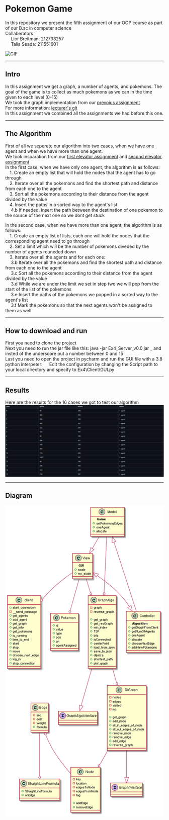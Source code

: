 # Pokemon Game
In this repository we present the fifth assignment of our OOP course as part of our B.sc in computer science </br>
Collaberators: </br>
&emsp;  Lior Breitman: 212733257 </br>
&emsp;  Talia Seada: 211551601 </br>

![GIF](https://github.com/LiorBreitman8234/Ex4_oop/blob/master/Client/picturs/pokemon.gif)

---------------------------------------------------
## Intro
In this assignment we get a graph, a number of agents, and pokemons. The goal of the game is to collect as much pokemons as we can in the time given to each level (0-15) </br>
We took the graph implementation from our [prevoius assignment](https://github.com/TaliaSeada/Ex3_OOP) </br>
For more information: [lecturer's git](https://github.com/benmoshe/OOP_2021/tree/main/Assignments/Ex4) </br>
In this assignment we combined all the assignments we had before this one.

----------------------------
## The Algorithm </br>
First of all we seperate our algorithm into two cases, when we have one agent and when we have more than one agent.  </br>
We took insparation from our [first elevator assignment](https://github.com/TaliaSeada/Ex0_OOP) and [second elevator assignment](https://github.com/TaliaSeada/Ex1_OOP) </br>
In the first case, when we have only one agent, the algorithm is as follows: </br>
&emsp;1. Create an empty list that will hold the nodes that the agent has to go through </br>
&emsp;2. Iterate over all the pokemons and find the shortest path and distance from each one to the agent </br>
&emsp;3. Sort all the pokemons according to their distance from the agent divided by the value </br>
&emsp;4. Insert the paths in a sorted way to the agent's list </br>
&emsp;  4.b If needed, insert the path between the destination of one pokemon to the source of the next one so we dont get stuck </br>


In the second case, when we have more than one agent, the algorithm is as follows: </br>
&emsp;1. Create an empty list of lists, each one will hold the nodes that the corresponding agent need to go through </br>
&emsp;2. Set a limit which will be the number of pokemons diveded by the number of agents rouneded down </br>
&emsp;3. Iterate over all the agents and for each one: </br>
&emsp;  3.b  Iterate over all the pokemons and find the shortest path and distance from each one to the agent </br>
&emsp;  3.c  Sort all the pokemons according to their distance from the agent divided by the value </br>
&emsp;  3.d  While we are under the limit we set in step two we will pop from the start of the list of the pokemons </br>
&emsp;  3.e  Insert the paths of the pokemons we popped in a sorted way to the agent's list </br>
&emsp;  3.f  Mark the pokemons so that the next agents won't be assigned to them as well </br>


--------------------------------------
## How to download and run </br>
First you need to clone the project </br>
Next you need to run the jar file like this: java -jar Ex4_Server_v0.0.jar _ and insted of the underscore put a number between 0 and 15 </br>
Last you need to open the project in pycharm and run the GUI file with a 3.8 python interpeter:
&emsp; Edit the configuration by changing the Script path to your local directory and specify to Ex4\Client\GUI.py

-----------------
## Results
Here are the results for the 16 cases we got to test our algorithm
![Result](https://github.com/LiorBreitman8234/Ex4_oop/blob/master/Client/picturs/results.png)

------------------------
## Diagram
![Diagram](https://github.com/LiorBreitman8234/Ex4_oop/blob/master/Client/picturs/diagram.png)
